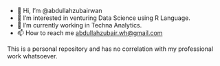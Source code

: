 - 👋 Hi, I’m @abdullahzubairwan
- 👀 I’m interested in venturing Data Science using R Language.
- 🌱 I’m currently working in Techna Analytics.
- 📫 How to reach me abdullahzubair.wh@gmail.com

This is a personal repository and has no correlation with my professional work whatsoever.

<!---
abdullahzubairwan/abdullahzubairwan is a ✨ special ✨ repository because its `README.md` (this file) appears on your GitHub profile.
You can click the Preview link to take a look at your changes.
--->
